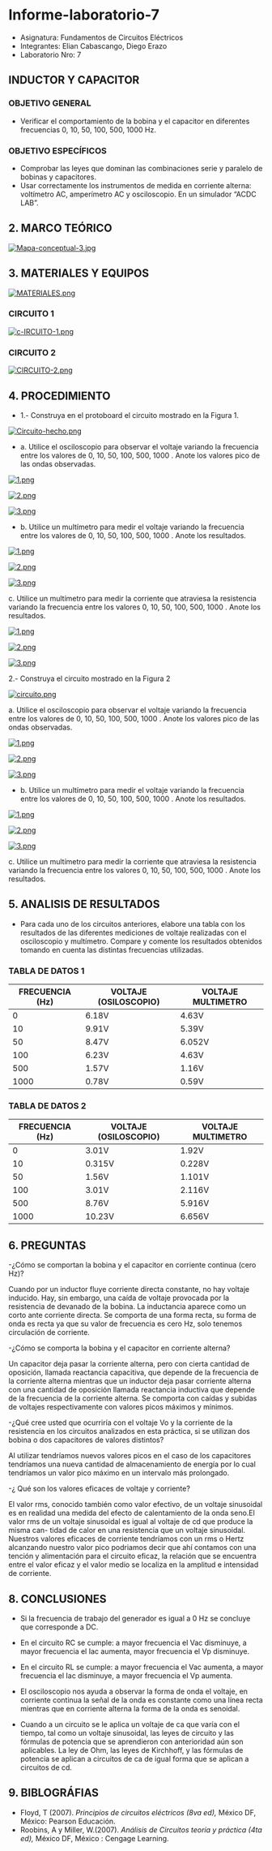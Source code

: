 # Informe-laboratorio-7

- Asignatura: Fundamentos de Circuitos Eléctricos
- Integrantes: Elian Cabascango, Diego Erazo
- Laboratorio Nro: 7

## INDUCTOR Y CAPACITOR

### OBJETIVO GENERAL
- Verificar el comportamiento de la bobina y el capacitor en diferentes frecuencias 0, 10, 50, 100, 500, 1000 Hz.

### OBJETIVO ESPECÍFICOS
- Comprobar las leyes que dominan las combinaciones serie y paralelo de bobinas y capacitores.
- Usar correctamente los instrumentos de medida en corriente alterna: voltímetro AC, amperímetro AC y osciloscopio. 
En un simulador “ACDC LAB”.

## 2. MARCO TEÓRICO

[![Mapa-conceptual-3.jpg](https://i.postimg.cc/fRMPdJY3/Mapa-conceptual-3.jpg)](https://postimg.cc/PPFKsf3h)

## 3. MATERIALES Y EQUIPOS

[![MATERIALES.png](https://i.postimg.cc/rpGb5cKp/MATERIALES.png)](https://postimg.cc/5H0nMh5c)

### CIRCUITO 1

[![c-IRCUITO-1.png](https://i.postimg.cc/tRPjg0zY/c-IRCUITO-1.png)](https://postimg.cc/dDqXWxpY)

### CIRCUITO 2

[![CIRCUITO-2.png](https://i.postimg.cc/ZRd103p1/CIRCUITO-2.png)](https://postimg.cc/8JTy07yH)

## 4. PROCEDIMIENTO
- 1.- Construya en el protoboard el circuito mostrado en la Figura 1.

[![Circuito-hecho.png](https://i.postimg.cc/7ZWytqVY/Circuito-hecho.png)](https://postimg.cc/YvYVhKZJ)

- a. Utilice el osciloscopio para observar el voltaje  variando la frecuencia entre los
 valores de 0, 10, 50, 100, 500, 1000 . Anote los valores pico de las ondas observadas.
 
 [![1.png](https://i.postimg.cc/y699mW8T/1.png)](https://postimg.cc/kDJB9J8V)
 
 [![2.png](https://i.postimg.cc/dVWTsy5J/2.png)](https://postimg.cc/G4ypzH0f)
 
 [![3.png](https://i.postimg.cc/QdMHyMhw/3.png)](https://postimg.cc/4mrfKsKQ)
 
- b. Utilice un multímetro para medir el voltaje  variando la frecuencia entre los valores
 de 0, 10, 50, 100, 500, 1000 . Anote los resultados.
 
 [![1.png](https://i.postimg.cc/xCBCkGmS/1.png)](https://postimg.cc/5Yq1TCpP)
 
 [![2.png](https://i.postimg.cc/RCnhk8rC/2.png)](https://postimg.cc/dDwJd5tg)
 
 [![3.png](https://i.postimg.cc/9FdMM7Fv/3.png)](https://postimg.cc/mtrRph9w)
 
c. Utilice un multímetro para medir la corriente que atraviesa la resistencia variando la
frecuencia entre los valores 0, 10, 50, 100, 500, 1000 . Anote los resultados.

[![1.png](https://i.postimg.cc/8k0pzbSK/1.png)](https://postimg.cc/t7FQrW7W)

[![2.png](https://i.postimg.cc/9fYXX5mZ/2.png)](https://postimg.cc/Y4jB8PmC)

[![3.png](https://i.postimg.cc/jjtKFgH5/3.png)](https://postimg.cc/MnPhcYr2)

2.- Construya el circuito mostrado en la Figura 2

[![circuito.png](https://i.postimg.cc/nrjChRwx/circuito.png)](https://postimg.cc/MfwWsDS3)

 a. Utilice el osciloscopio para observar el voltaje  variando la frecuencia entre los
 valores de 0, 10, 50, 100, 500, 1000 . Anote los valores pico de las ondas observadas.
 
 [![1.png](https://i.postimg.cc/4dt6xQLr/1.png)](https://postimg.cc/9RmRxZjp)
 
 [![2.png](https://i.postimg.cc/WpGmRSJZ/2.png)](https://postimg.cc/hhGQTLs4)
 
 [![3.png](https://i.postimg.cc/tC939PhM/3.png)](https://postimg.cc/Z0DBcWs8)
 
 - b. Utilice un multímetro para medir el voltaje  variando la frecuencia entre los valores
 de 0, 10, 50, 100, 500, 1000 . Anote los resultados.
 
 [![1.png](https://i.postimg.cc/g27dYV6y/1.png)](https://postimg.cc/LJjGDZDh)
 
 [![2.png](https://i.postimg.cc/KvqhNPQX/2.png)](https://postimg.cc/56Cr9FZp)
 
 [![3.png](https://i.postimg.cc/13bhxyLJ/3.png)](https://postimg.cc/xXGFMVjz)
 
 c. Utilice un multímetro para medir la corriente que atraviesa la resistencia variando la
frecuencia entre los valores 0, 10, 50, 100, 500, 1000 . Anote los resultados.

## 5. ANALISIS DE RESULTADOS
- Para cada uno de los circuitos anteriores, elabore una tabla con los resultados de las
diferentes mediciones de voltaje realizadas con el osciloscopio y multímetro. Compare y
comente los resultados obtenidos tomando en cuenta las distintas frecuencias utilizadas.
 
 ### TABLA DE DATOS 1

| FRECUENCIA (Hz) | VOLTAJE (OSILOSCOPIO) | VOLTAJE MULTIMETRO|
| ------------- | ------------- | ------------- |
| 0 | 6.18V | 4.63V | 
| 10 | 9.91V | 5.39V | 
| 50 | 8.47V | 6.052V | 
| 100 | 6.23V | 4.63V | 
| 500 | 1.57V | 1.16V | 
| 1000 | 0.78V | 0.59V | 

### TABLA DE DATOS 2

| FRECUENCIA (Hz) | VOLTAJE (OSILOSCOPIO) | VOLTAJE MULTIMETRO|
| ------------- | ------------- | ------------- |
| 0 | 3.01V | 1.92V | 
| 10 | 0.315V | 0.228V | 
| 50 | 1.56V | 1.101V | 
| 100 | 3.01V | 2.116V | 
| 500 | 8.76V | 5.916V | 
| 1000 | 10.23V | 6.656V | 

## 6. PREGUNTAS 
-¿Cómo se comportan la bobina y el capacitor en corriente continua (cero Hz)?

Cuando por un inductor fluye corriente directa constante, no hay voltaje inducido. Hay, sin embargo, una caída de 
voltaje provocada por la resistencia de devanado de la bobina. La inductancia aparece como un corto ante corriente directa. 
Se comporta de una forma recta, su forma de onda es recta ya que su valor de frecuencia es cero Hz, solo tenemos circulación de corriente.

-¿Cómo se comporta la bobina y el capacitor en corriente alterna?

Un capacitor deja pasar la corriente alterna, pero con cierta cantidad de oposición, llamada reactancia capacitiva, 
que depende de la frecuencia de la corriente alterna mientras que un inductor deja pasar corriente alterna con una 
cantidad de oposición llamada reactancia inductiva que depende de la frecuencia de la corriente alterna.
Se comporta con caídas y subidas de voltajes respectivamente con valores picos máximos y mínimos.

-¿Qué cree usted que ocurriría con el voltaje Vo y la corriente de la resistencia en los circuitos analizados 
 en esta práctica, si se utilizan dos bobina o dos capacitores de valores distintos?

Al utilizar tendríamos nuevos valores picos en el caso de los capacitores tendríamos una nueva cantidad de 
almacenamiento de energía por lo cual tendríamos un valor pico máximo en un intervalo más prolongado.

-¿ Qué son los valores eficaces de voltaje y corriente?

El valor rms, conocido también como valor efectivo, de un voltaje sinusoidal es en realidad una 
medida del efecto de calentamiento de la onda seno.El valor rms de un voltaje sinusoidal es igual
al voltaje de cd que produce la misma can- tidad de calor en una resistencia que un voltaje sinusoidal. 
Nuestros valores eficaces de corriente tendríamos con un rms o Hertz alcanzando nuestro valor pico podriamos 
decir que ahí contamos con una tención y alimentación para el circuito eficaz, la relación que se encuentra 
entre el valor eficaz y el valor medio se localiza en la amplitud e intensidad de corriente.
 
 ## 8. CONCLUSIONES
- Si la frecuencia de trabajo del generador es igual a 0 Hz se concluye que corresponde a DC.
- En el circuito RC se cumple: a mayor frecuencia el Vac disminuye, a mayor frecuencia el Iac aumenta, mayor 
 frecuencia el Vp disminuye.
 
- En el circuito RL se cumple: a mayor frecuencia el Vac aumenta, a mayor frecuencia el Iac disminuye,
a mayor frecuencia el Vp aumenta.

- El osciloscopio nos ayuda a observar la forma de onda el voltaje, en corriente continua la señal de la
onda es constante como una línea recta mientras que en corriente alterna la forma de la onda es senoidal.

- Cuando a un circuito se le aplica un voltaje de ca que varía con el tiempo, tal como un
voltaje sinusoidal, las leyes de circuito y las fórmulas de potencia que se aprendieron con
anterioridad aún son aplicables. La ley de Ohm, las leyes de Kirchhoff, y las fórmulas
de potencia se aplican a circuitos de ca de igual forma que se aplican a circuitos de cd.

## 9. BIBLOGRÁFIAS 
-  Floyd, T (2007). *Principios de circuitos eléctricos (8va ed),* México DF, México: Pearson Educación.
-  Roobins, A y Miller, W.(2007). *Análisis de Circuitos teoría y práctica (4ta ed),* México DF, México : Cengage Learning.
 
 



